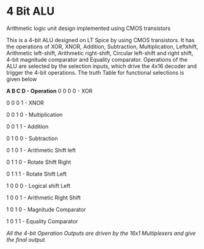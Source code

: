 # 4 Bit ALU
Arithmetic logic unit design implemented using CMOS transistors 

This is a 4-bit ALU designed on LT Spice by using CMOS transistors. It has the operations of XOR, XNOR, Addition, Subtraction, Multiplication, Leftshift, Arithmetic left-shift, Arithmetic right-shift, Circular left-shift and right shift, 4-bit magnitude comparator and Equality comparator. 
Operations of the ALU are selected by the selection inputs, which drive the 4x16 decoder and trigger the 4-bit operations. The truth Table for functional selections is given below

**A B C D     -       Operation**
0 0 0 0      -       XOR

0 0 0 1      -       XNOR 

0 0 1 0      -       Multiplication

0 0 1 1      -       Addition 

0 1 0 0      -       Subtraction

0 1 0 1      -       Arithmetic Shift left 

0 1 1 0      -       Rotate Shift Right 

0 1 1 1      -       Rotate Shift Left 

1 0 0 0      -       Logical shift Left 

1 0 0 1      -       Arithmetic Right Shift 

1 0 1 0      -       Magnitude Comparator 

1 0 1 1      -       Equality Comparator 

_All the 4-bit Operation Outputs are driven by the 16x1 Multiplexers and give the final output._

